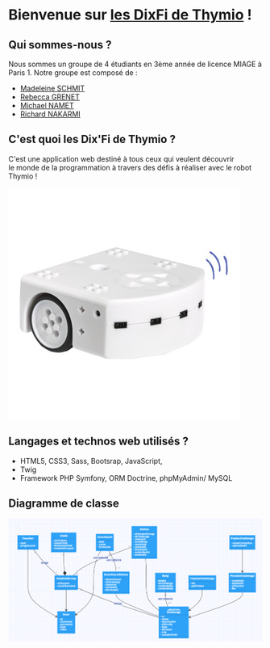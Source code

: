 # Bienvenue sur [les DixFi de Thymio](https://thymio.tech/) !

## Qui sommes-nous ? 

Nous sommes un groupe de 4 étudiants en 3ème année de licence MIAGE à Paris 1. 
Notre groupe est composé de :

+ [Madeleine SCHMIT](https://github.com/Madde24)
+ [Rebecca GRENET](https://github.com/Rbk98)
+ [Michael NAMET](https://github.com/Michael-Namet)
+ [Richard NAKARMI](https://github.com/Richard-Nkr)

## C'est quoi les Dix'Fi de Thymio ?

C'est une application web destiné à tous ceux qui veulent découvrir  
le monde de la programmation à travers des défis à réaliser avec le robot Thymio !

![Le Robot Thymio](thymio-colors.jpg)   

## Langages et technos web utilisés ?

+ HTML5, CSS3, Sass, Bootsrap, JavaScript, 
+ Twig
+ Framework PHP Symfony, ORM Doctrine, phpMyAdmin/ MySQL

## Diagramme de classe

![diagram_class](DiagramClassDixFiThymio.png)
